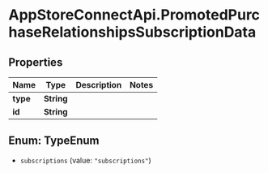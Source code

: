 # AppStoreConnectApi.PromotedPurchaseRelationshipsSubscriptionData

## Properties

Name | Type | Description | Notes
------------ | ------------- | ------------- | -------------
**type** | **String** |  | 
**id** | **String** |  | 



## Enum: TypeEnum


* `subscriptions` (value: `"subscriptions"`)




